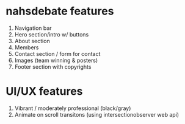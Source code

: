# nahsdebate features
1. Navigation bar
2. Hero section/intro w/ buttons
3. About section
4. Members
5. Contact section / form for contact
6. Images (team winning & posters)
7. Footer section with copyrights

# UI/UX features
1. Vibrant / moderately professional (black/gray)
2. Animate on scroll transitons (using intersectionobserver web api)
